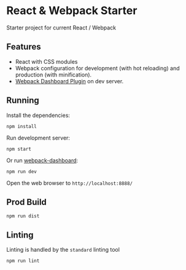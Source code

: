 # React & Webpack Starter

Starter project for current React / Webpack

## Features

* React with CSS modules
* Webpack configuration for development (with hot reloading) and production (with minification).
* [Webpack Dashboard Plugin](https://github.com/FormidableLabs/webpack-dashboard) on dev server.

## Running

Install the dependencies:

```
npm install
```

Run development server:

```
npm start
```

Or run [webpack-dashboard](https://github.com/FormidableLabs/webpack-dashboard):

```
npm run dev
```

Open the web browser to `http://localhost:8888/`

## Prod Build

```
npm run dist
```

## Linting

Linting is handled by the `standard` linting tool

```
npm run lint
```
